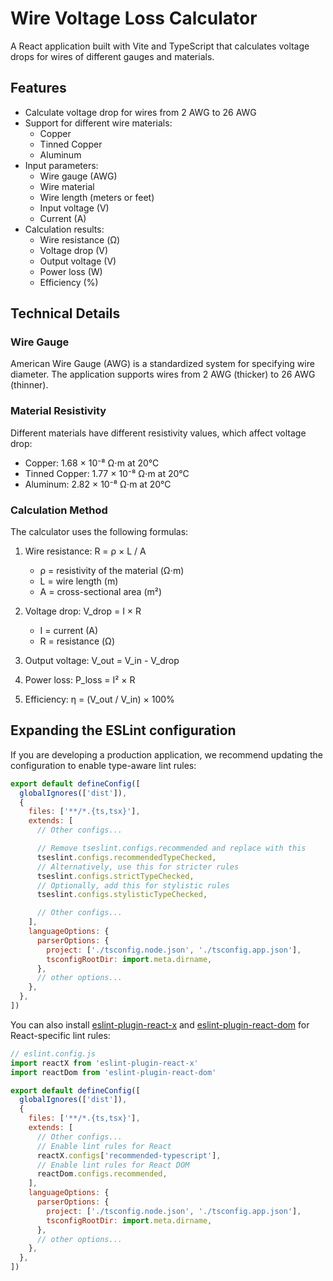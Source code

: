 # Wire Voltage Loss Calculator

A React application built with Vite and TypeScript that calculates voltage drops for wires of different gauges and materials.

## Features

- Calculate voltage drop for wires from 2 AWG to 26 AWG
- Support for different wire materials:
  - Copper
  - Tinned Copper
  - Aluminum
- Input parameters:
  - Wire gauge (AWG)
  - Wire material
  - Wire length (meters or feet)
  - Input voltage (V)
  - Current (A)
- Calculation results:
  - Wire resistance (Ω)
  - Voltage drop (V)
  - Output voltage (V)
  - Power loss (W)
  - Efficiency (%)

## Technical Details

### Wire Gauge

American Wire Gauge (AWG) is a standardized system for specifying wire diameter. The application supports wires from 2 AWG (thicker) to 26 AWG (thinner).

### Material Resistivity

Different materials have different resistivity values, which affect voltage drop:

- Copper: 1.68 × 10⁻⁸ Ω⋅m at 20°C
- Tinned Copper: 1.77 × 10⁻⁸ Ω⋅m at 20°C
- Aluminum: 2.82 × 10⁻⁸ Ω⋅m at 20°C

### Calculation Method

The calculator uses the following formulas:

1. Wire resistance: R = ρ × L / A
   - ρ = resistivity of the material (Ω⋅m)
   - L = wire length (m)
   - A = cross-sectional area (m²)

2. Voltage drop: V_drop = I × R
   - I = current (A)
   - R = resistance (Ω)

3. Output voltage: V_out = V_in - V_drop

4. Power loss: P_loss = I² × R

5. Efficiency: η = (V_out / V_in) × 100%

## Expanding the ESLint configuration

If you are developing a production application, we recommend updating the configuration to enable type-aware lint rules:

```js
export default defineConfig([
  globalIgnores(['dist']),
  {
    files: ['**/*.{ts,tsx}'],
    extends: [
      // Other configs...

      // Remove tseslint.configs.recommended and replace with this
      tseslint.configs.recommendedTypeChecked,
      // Alternatively, use this for stricter rules
      tseslint.configs.strictTypeChecked,
      // Optionally, add this for stylistic rules
      tseslint.configs.stylisticTypeChecked,

      // Other configs...
    ],
    languageOptions: {
      parserOptions: {
        project: ['./tsconfig.node.json', './tsconfig.app.json'],
        tsconfigRootDir: import.meta.dirname,
      },
      // other options...
    },
  },
])
```

You can also install [eslint-plugin-react-x](https://github.com/Rel1cx/eslint-react/tree/main/packages/plugins/eslint-plugin-react-x) and [eslint-plugin-react-dom](https://github.com/Rel1cx/eslint-react/tree/main/packages/plugins/eslint-plugin-react-dom) for React-specific lint rules:

```js
// eslint.config.js
import reactX from 'eslint-plugin-react-x'
import reactDom from 'eslint-plugin-react-dom'

export default defineConfig([
  globalIgnores(['dist']),
  {
    files: ['**/*.{ts,tsx}'],
    extends: [
      // Other configs...
      // Enable lint rules for React
      reactX.configs['recommended-typescript'],
      // Enable lint rules for React DOM
      reactDom.configs.recommended,
    ],
    languageOptions: {
      parserOptions: {
        project: ['./tsconfig.node.json', './tsconfig.app.json'],
        tsconfigRootDir: import.meta.dirname,
      },
      // other options...
    },
  },
])
```
